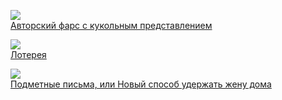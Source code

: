 ![](/books/dramaturgy/Генри%20Филдинг/Авторский%20фарс%20с%20кукольным%20представлением.jpg)  
[Авторский фарс с кукольным представлением](/books/dramaturgy/Генри%20Филдинг/Авторский%20фарс%20с%20кукольным%20представлением)

![](/books/dramaturgy/Генри%20Филдинг/Лотерея.jpg)  
[Лотерея](/books/dramaturgy/Генри%20Филдинг/Лотерея)

![](/books/dramaturgy/Генри%20Филдинг/Подметные%20письма,%20или%20Новый%20способ%20удержать%20жену%20дома.jpg)  
[Подметные письма, или Новый способ удержать жену дома](/books/dramaturgy/Генри%20Филдинг/Подметные%20письма,%20или%20Новый%20способ%20удержать%20жену%20дома)
